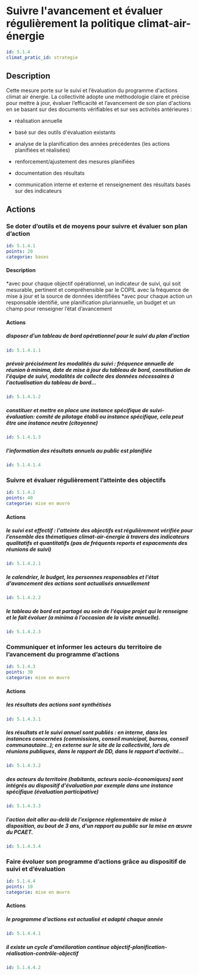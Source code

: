 # Suivre l'avancement et évaluer régulièrement la politique climat-air-énergie
```yaml
id: 5.1.4
climat_pratic_id: strategie
```
## Description
Cette mesure porte sur le suivi et l’évaluation du programme d'actions climat air énergie. La collectivité adopte une méthodologie claire et précise pour mettre à jour, évaluer l’efficacité et l’avancement de son plan d'actions en se basant sur des documents vérifiables et sur ses activités antérieures :

- réalisation annuelle

- basé sur des outils d'évaluation existants

- analyse de la planification des années précédentes (les actions planifiées et réalisées)

- renforcement/ajustement des mesures planifiées

- documentation des résultats

- communication interne et externe et renseignement des résultats basés sur des indicateurs


## Actions
### Se doter d’outils et de moyens pour suivre et évaluer son plan d’action
```yaml
id: 5.1.4.1
points: 20
categorie: bases
```
#### Description
*avec pour chaque objectif opérationnel, un indicateur de suivi, qui soit mesurable, pertinent et compréhensible par le COPIL avec la fréquence de mise à jour et la source de données identifiées
*avec pour chaque action un responsable identifié, une planification pluriannuelle, un budget et un champ pour renseigner l’état d’avancement

#### Actions
##### disposer d’un tableau de bord opérationnel pour le suivi du plan d’action
```yaml
id: 5.1.4.1.1
```

##### prévoir précisément les modalités du suivi : fréquence annuelle de réunion à minima, date de mise à jour du tableau de bord, constitution de l’équipe de suivi, modalités de collecte des données nécessaires à l’actualisation du tableau de bord…
```yaml
id: 5.1.4.1.2
```

##### constituer et mettre en place une instance spécifique de suivi-évaluation: comité de pilotage établi ou instance spécifique, cela peut être une instance neutre (citoyenne)
```yaml
id: 5.1.4.1.3
```

##### l'information des résultats annuels au public est planifiée
```yaml
id: 5.1.4.1.4
```


### Suivre et évaluer régulièrement l’atteinte des objectifs
```yaml
id: 5.1.4.2
points: 40
categorie: mise en œuvre
```
#### Actions
##### le suivi est effectif : l'atteinte des objectifs est régulièrement vérifiée pour l’ensemble des thématiques climat-air-énergie à travers des indicateurs qualitatifs et quantitatifs (pas de fréquents reports et espacements des réunions de suivi)
```yaml
id: 5.1.4.2.1
```

##### le calendrier, le budget, les personnes responsables et l'état d'avancement des actions sont actualisés annuellement
```yaml
id: 5.1.4.2.2
```

##### le tableau de bord est partagé au sein de l’équipe projet qui le renseigne et le fait évoluer (a minima à l’occasion de la visite annuelle).
```yaml
id: 5.1.4.2.3
```


### Communiquer et informer les acteurs du territoire de l’avancement du programme d’actions
```yaml
id: 5.1.4.3
points: 30
categorie: mise en œuvre
```
#### Actions
##### les résultats des actions sont synthétisés
```yaml
id: 5.1.4.3.1
```

##### les résultats et le suivi annuel sont publiés : en interne, dans les instances concernées (commissions, conseil municipal, bureau, conseil communautaire..); en externe sur le site de la collectivité, lors de réunions publiques, dans le rapport de DD, dans le rapport d’activité…
```yaml
id: 5.1.4.3.2
```

##### des acteurs du territoire (habitants, acteurs socio-économiques) sont intégrés au dispositif d'évaluation par exemple dans une instance spécifique (évaluation participative)
```yaml
id: 5.1.4.3.3
```

##### l’action doit aller au-delà de l'exigence règlementaire de mise à disposition, au bout de 3 ans, d'un rapport au public sur la mise en œuvre du PCAET.
```yaml
id: 5.1.4.3.4
```


### Faire évoluer son programme d’actions grâce au dispositif de suivi et d’évaluation
```yaml
id: 5.1.4.4
points: 10
categorie: mise en œuvre
```
#### Actions
##### le programme d'actions est actualisé et adapté chaque année
```yaml
id: 5.1.4.4.1
```

##### il existe un cycle d'amélioration continue objectif-planification-réalisation-contrôle-objectif
```yaml
id: 5.1.4.4.2
```


